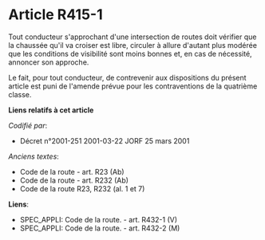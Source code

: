 # Article R415-1

Tout conducteur s'approchant d'une intersection de routes doit vérifier que la chaussée qu'il va croiser est libre, circuler
à allure d'autant plus modérée que les conditions de visibilité sont moins bonnes et, en cas de nécessité, annoncer son
approche.

Le fait, pour tout conducteur, de contrevenir aux dispositions du présent article est puni de l'amende prévue pour les
contraventions de la quatrième classe.

**Liens relatifs à cet article**

_Codifié par_:

  - Décret n°2001-251 2001-03-22 JORF 25 mars 2001

_Anciens textes_:

  - Code de la route - art. R23 (Ab)
  - Code de la route - art. R232 (Ab)
  - Code de la route R23, R232 (al. 1 et 7)

**Liens**:

  - SPEC_APPLI: Code de la route. - art. R432-1 (V)
  - SPEC_APPLI: Code de la route. - art. R432-2 (M)
